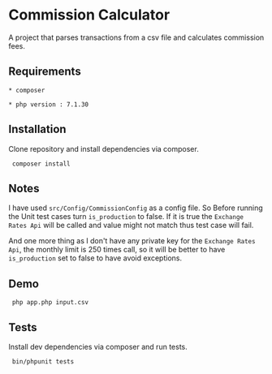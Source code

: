 # Commission Calculator

A project that parses transactions from a csv file and calculates commission fees.

## Requirements

`* composer `

`* php version : 7.1.30 `

## Installation

Clone repository and install dependencies via composer.

     composer install  
## Notes
 
I have used `src/Config/CommissionConfig` as a config file.
So Before running the Unit test cases turn `is_production` to false.
If it is true the `Exchange Rates Api` will be called and value might not match thus test case will fail. 

And one more thing as I don't have any private key for the `Exchange Rates Api`, the monthly limit is 250 times call, so it will be better to have `is_production` set to false to have avoid exceptions. 

## Demo

     php app.php input.csv

## Tests

Install dev dependencies via composer and run tests.

     bin/phpunit tests
